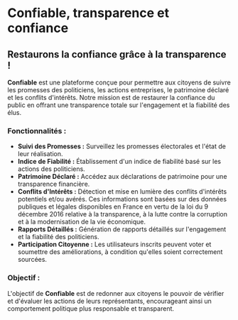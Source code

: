 # Confiable, transparence et confiance

## Restaurons la confiance grâce à la transparence !

**Confiable** est une plateforme conçue pour permettre aux citoyens de suivre les promesses des politiciens, les actions entreprises, le patrimoine déclaré et les conflits d'intérêts. Notre mission est de restaurer la confiance du public en offrant une transparence totale sur l'engagement et la fiabilité des élus.

### Fonctionnalités :

- **Suivi des Promesses :** Surveillez les promesses électorales et l'état de leur réalisation.
- **Indice de Fiabilité :** Établissement d'un indice de fiabilité basé sur les actions des politiciens.
- **Patrimoine Déclaré :** Accédez aux déclarations de patrimoine pour une transparence financière.
- **Conflits d'Intérêts :** Détection et mise en lumière des conflits d'intérêts potentiels et/ou avérés. Ces informations sont basées sur des données publiques et légales disponibles en France en vertu de la loi du 9 décembre 2016 relative à la transparence, à la lutte contre la corruption et à la modernisation de la vie économique.
- **Rapports Détaillés :** Génération de rapports détaillés sur l'engagement et la fiabilité des politiciens.
- **Participation Citoyenne :** Les utilisateurs inscrits peuvent voter et soumettre des améliorations, à condition qu'elles soient correctement sourcées.

### Objectif :

L'objectif de **Confiable** est de redonner aux citoyens le pouvoir de vérifier et d'évaluer les actions de leurs représentants, encourageant ainsi un comportement politique plus responsable et transparent.